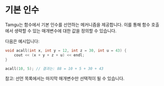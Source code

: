 # 기본 인수

Tamgu는 함수에서 기본 인수를 선언하는 메커니즘을 제공합니다. 이를 통해 함수 호출에서 생략할 수 있는 매개변수에 대한 값을 정의할 수 있습니다.

다음은 예시입니다:

```cpp
void acall(int x, int y = 12, int z = 30, int u = 43) {
    cout << (x + y + z + u) << endl;
}

acall(10, 5); // 결과는: 88 = 10 + 5 + 30 + 43
```

참고: 선언 목록에서는 마지막 매개변수만 선택적이 될 수 있습니다.